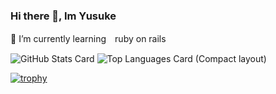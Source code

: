 ### Hi there 👋, Im Yusuke
🌱 I’m currently learning　ruby on rails


<!-- ![graph](https://github-profile-summary-cards.vercel.app/api/cards/profile-details?username=kawanishi2023&theme=graywhite) -->
![GitHub Stats Card](https://github-readme-stats.vercel.app/api?username=kawanishi2023&show_icons=true&theme=graywhite&line_height=20)
![Top Languages Card (Compact layout)](https://github-readme-stats.vercel.app/api/top-langs/?username=kawanishi2023&layout=compact&theme=graywhite)


[![trophy](https://github-profile-trophy.vercel.app/?username=kawanishi2023&theme=flat&column=7)](https://github.com/ryo-ma/github-profile-trophy)

<!--
**kawanishi2023/kawanishi2023** is a ✨ _special_ ✨ repository because its `README.md` (this file) appears on your GitHub profile.

Here are some ideas to get you started:

- 🔭 I’m currently working on ...
- 🌱 I’m currently learning ...
- 👯 I’m looking to collaborate on ...
- 🤔 I’m looking for help with ...
- 💬 Ask me about ...
- 📫 How to reach me: ...
- 😄 Pronouns: ...
- ⚡ Fun fact: ...
-->
